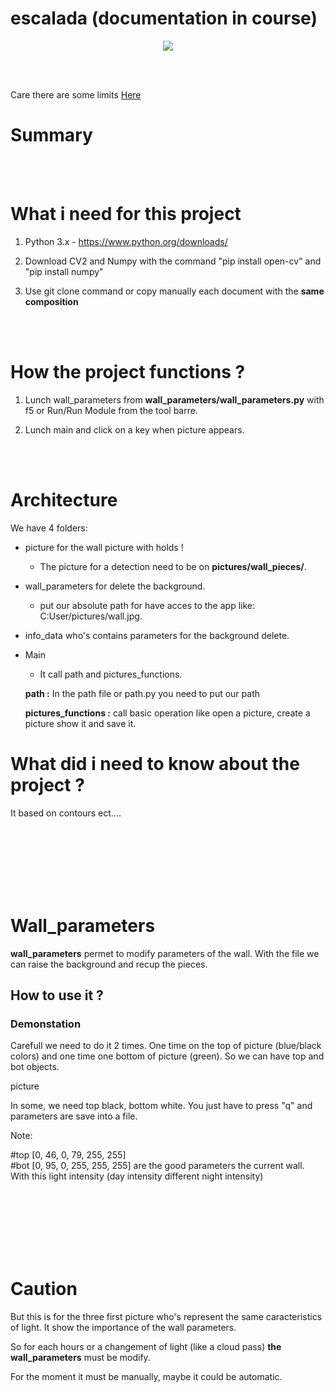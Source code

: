 # escalada (documentation in course)

<p align="center">

<img src = "https://user-images.githubusercontent.com/54853371/68062611-ba164500-fd0b-11e9-858f-2552375650ef.jpg" >

</p>

<br><br>

Care there are some limits <a href="#Caution">Here</a>

<h1>Summary</h1>




<br><br>

<h1>What i need for this project</h1>

1) Python 3.x - https://www.python.org/downloads/

2) Download CV2 and Numpy with the command "pip install open-cv" and "pip install numpy"

3) Use git clone command or copy manually each document with the <strong>same composition</strong>


<br><br>

<h1>How the project functions ?</h1>

1) Lunch wall_parameters from <strong>wall_parameters/wall_parameters.py</strong> with f5 or Run/Run Module from the tool barre.

2) Lunch main and click on a key when picture appears.


<br><br>

<h1>Architecture</h1>

We have 4 folders:
  
  - picture for the wall picture with holds ! 
  
      - The picture for a detection need to be on <strong>pictures/wall_pieces/</strong>.
  
  - wall_parameters for delete the background.

     - put our absolute path for have acces to the app like: C:User/pictures/wall.jpg.

  - info_data who's contains parameters for the background delete.


  - Main
    
    - It call path and pictures_functions.
    
    <strong>path :</strong> In the path file or path.py you need to put our path

    <strong>pictures_functions :</strong> call basic operation like open a picture, create a picture show it and save it.



<h1>What did i need to know about the project ?</h1>

It based on contours ect....


<br><br><br><br><br><br>

<h1>Wall_parameters</h1>


<strong>wall_parameters</strong> permet to modify parameters of the wall. With the file we can raise the background and recup the pieces.



<h2>How to use it ?</h2>


<h3>Demonstation</h3>

Carefull we need to do it 2 times. One time on the top of picture (blue/black colors) and one time one bottom of picture (green). So we can have top and bot objects.

picture


In some, we need top black, bottom white. You just have to press "q" and parameters are save into a file.


Note: 

#top [0, 46, 0, 79, 255, 255] <br>
#bot [0, 95, 0, 255, 255, 255] are the good parameters the current wall. With this light intensity (day intensity different night intensity)







<br><br><br><br><br><br>

<h1 id="Caution">Caution</h1>

But this is for the three first picture who's represent the same caracteristics of light. It show the importance of the wall parameters.

So for each hours or a changement of light (like a cloud pass) <strong>the wall_parameters</strong> must be modify.

For the moment it must be manually, maybe it could be automatic.
